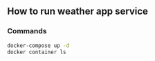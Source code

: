 ## How to run weather app service

### Commands
```bash
docker-compose up -d
docker container ls
```